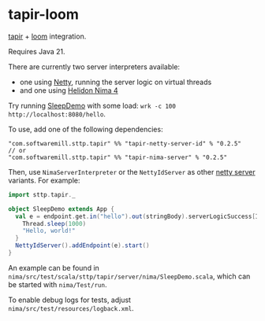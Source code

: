 # tapir-loom

[tapir](https://tapir.softwaremill.com/en/latest/) + [loom](https://openjdk.org/projects/loom/) integration.

Requires Java 21.

There are currently two server interpreters available:
* one using [Netty](https://netty.io), running the server logic on virtual threads
* and one using [Helidon Nima 4](https://helidon.io/nima)

Try running [SleepDemo](https://github.com/softwaremill/tapir-loom/blob/master/nima/src/test/scala/sttp/tapir/server/nima/SleepDemo.scala) with some load: `wrk -c 100 http://localhost:8080/hello`.

To use, add one of the following dependencies:

```scala<Up>
"com.softwaremill.sttp.tapir" %% "tapir-netty-server-id" % "0.2.5"
// or
"com.softwaremill.sttp.tapir" %% "tapir-nima-server" % "0.2.5"
```

Then, use `NimaServerInterpreter` or the `NettyIdServer` as other [netty server](https://tapir.softwaremill.com/en/latest/server/netty.html) variants.
For example:

```scala
import sttp.tapir._

object SleepDemo extends App {
  val e = endpoint.get.in("hello").out(stringBody).serverLogicSuccess[Id] { _ =>
    Thread.sleep(1000)
    "Hello, world!"
  }
  NettyIdServer().addEndpoint(e).start()
}
```

An example can be found in `nima/src/test/scala/sttp/tapir/server/nima/SleepDemo.scala`, which can be started with `nima/Test/run`.

To enable debug logs for tests, adjust `nima/src/test/resources/logback.xml`.
